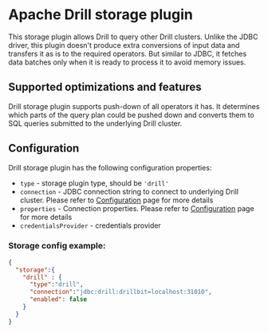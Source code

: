 # Apache Drill storage plugin

This storage plugin allows Drill to query other Drill clusters.
Unlike the JDBC driver, this plugin doesn't produce extra conversions of input data and transfers it
as is to the required operators. But similar to JDBC, it fetches data batches only when it is ready
to process it to avoid memory issues.

## Supported optimizations and features

Drill storage plugin supports push-down of all operators it has.
It determines which parts of the query plan could be pushed down and converts them to SQL queries
submitted to the underlying Drill cluster.

## Configuration

Drill storage plugin has the following configuration properties:

- `type` - storage plugin type, should be `'drill'`
- `connection` - JDBC connection string to connect to underlying Drill cluster. Please refer to
  [Configuration](https://drill.apache.org/docs/using-the-jdbc-driver/#using-the-jdbc-url-for-a-random-drillbit-connection) page for more details
- `properties` - Connection properties. Please refer to [Configuration](https://drill.apache.org/docs/using-the-jdbc-driver/#using-the-jdbc-url-for-a-random-drillbit-connection) page for more details
- `credentialsProvider` - credentials provider

### Storage config example:

```json
{
  "storage":{
    "drill" : {
      "type":"drill",
      "connection":"jdbc:drill:drillbit=localhost:31010",
      "enabled": false
    }
  }
}
```
